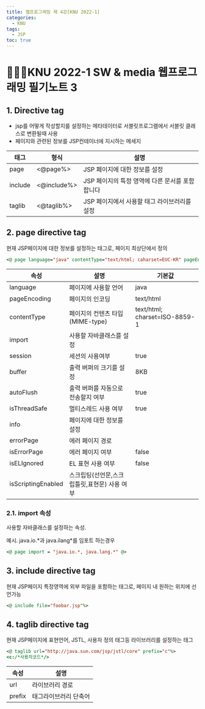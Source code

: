 ```yaml
---
title: 웹프로그래밍 제 4강[KNU 2022-1]
categories:
  - KNU
tags:
  - JSP
toc: true
---
```


# 👨‍💻🏫KNU 2022-1 SW & media 웹프로그래밍 필기노트 3

## 1. Directive tag

- jsp를 어떻게 작성할지를 설정하는 메타데이터로 서블릿프로그램에서 서블릿 클래스로 변환될때 사용
- 페이지와 관련된 정보를 JSP컨테이너에 지시하는 메세지

|태그|형식|설명|
|-|-|-|
|page| <@page%> | JSP 페이지에 대한 정보를 설정 |
|include| <@include%> | JSP 페이지의 특정 영역에 다른 문서를 포함합니다 |
|taglib| <@taglib%> | JSP 페이지에서 사용할 태그 라이브러리를 설정 |

## 2. page directive tag

현재 JSP페이지에 대한 정보를 설정하는 태그로, 페이지 최상단에서 정의

~~~jsp
<@ page language="java" contentType="text/html; caharset=EUC-KR" pageEncoding="EUC-KR"%>
~~~

|속성|설명|기본값|
|-|-|-|
|language| 페이지에 사용할 언어 |java|
|pageEncoding| 페이지의 인코딩 |text/html|
|contentType| 페이지의 컨텐츠 타입(MIME-type) |text/html; charset=ISO-8859-1|
|import|사용할 자바클래스를 설정||
|session| 세션의 사용여부 |true|
|buffer| 출력 버퍼의 크기를 설정 |8KB|
|autoFlush| 출력 버퍼를 자동으로 전송할지 여부 |true|
|isThreadSafe| 멀티스레드 사용 여부 |true|
|info| 페이지에 대한 정보를 설정 ||
|errorPage| 에러 페이지 경로||
|isErrorPage| 에러 페이지 여부 |false|
|isELIgnored| EL 표현 사용 여부 |false|
|isScriptingEnabled| 스크립팅(선언문,스크립틀릿,표현문) 사용 여부 ||

### 2.1. import 속성

사용할 자바클래스를 설정하는 속성.

예시. java.io.&#42;과 java.ilang&#42;를 임포트 하는경우

~~~jsp
<@ page import = "java.io.*, java.lang.*" @>
~~~

## 3. include directive tag

현재 JSP페이지 특정영역에 외부 파일을 포함하는 태그로, 페이지 내 원하는 위치에 선언가능

~~~jsp
<@ include file="foobar.jsp"%>
~~~

## 4. taglib directive tag

현재 JSP페이지에 표현언어, JSTL, 사용자 정의 태그등 라이브러리를 설정하는 태그

~~~jsp
<@ taglib url="http://java.sun.com/jsp/jstl/core" prefix="c"%>
<c:/*사용자코드*/>
~~~

|속성|설명|
|-|-|
|url| 라이브러리 경로 |
|prefix| 태그라이브러리 단축어 |